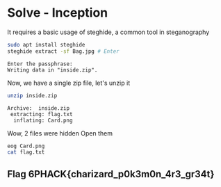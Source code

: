 # Solve - Inception

It requires a basic usage of steghide, a common tool in steganography

```bash
sudo apt install steghide
steghide extract -sf Bag.jpg # Enter 
```
```
Enter the passphrase: 
Writing data in "inside.zip".
```
Now, we have a single zip file, let's unzip it
```bash
unzip inside.zip
```
```
Archive:  inside.zip
 extracting: flag.txt                
  inflating: Card.png
```
Wow, 2 files were hidden
Open them

```bash
eog Card.png 
cat flag.txt
```
## Flag 6PHACK{charizard_p0k3m0n_4r3_gr34t}
